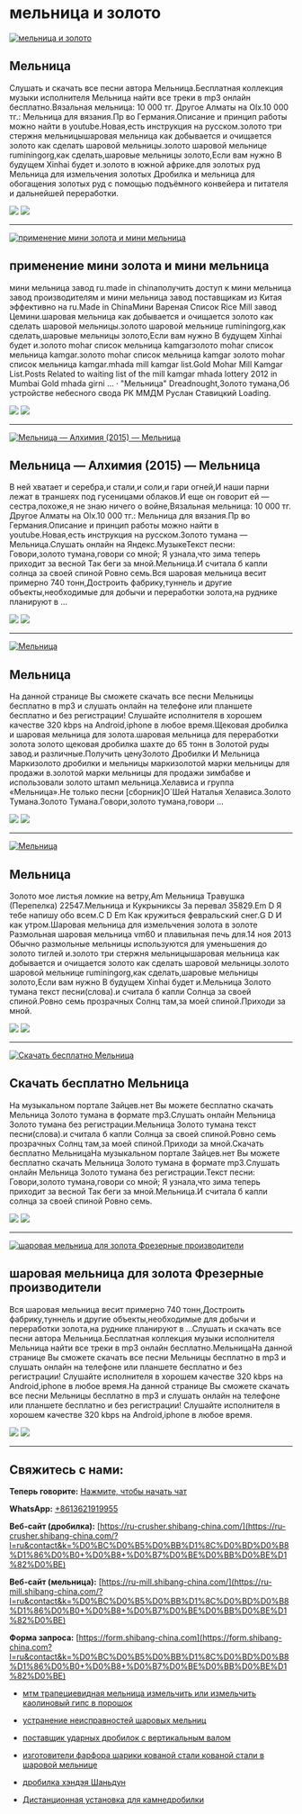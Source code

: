 # мельница и золото

<a href="https://swt.shibang-china.com/?l=ru&img&k=%D0%BC%D0%B5%D0%BB%D1%8C%D0%BD%D0%B8%D1%86%D0%B0+%D0%B8+%D0%B7%D0%BE%D0%BB%D0%BE%D1%82%D0%BE" target="_blank">![мельница и золото](http://static.shibang-china.com/all-800x300/794.jpg)</a>

## Мельница
Слушать и скачать все песни автора Мельница.Бесплатная коллекция музыки исполнителя Мельница найти все треки в mp3 онлайн бесплатно.Вязальная мельница: 10 000 тг. Другое Алматы на Olx.10 000 тг.: Мельница для вязания.Пр во Германия.Описание и принцип работы можно найти в youtube.Новая,есть инструкция на русском.золото три стержня мельницышаровая мельница как добывается и очищается золото как сделать шаровой мельницы.золото шаровой мельнице ruminingorg,как сделать,шаровые мельницы золото,Если вам нужно В будущем Xinhai будет и.золото в южной африке.для золотых руд Мельница для измельчения золотых Дробилка и мельница для обогащения золотых руд с помощью подъёмного конвейера и питателя и дальнейшей переработки.


<a href="https://whatsapp.shibangsoft.com/WhatsApp.php" target="_blank" title="WhatsApp">![](http://static.shibang-china.com/icon/whatsapp.png)</a> <a href="https://swt.shibang-china.com/?l=ru&icon&k=%D0%BC%D0%B5%D0%BB%D1%8C%D0%BD%D0%B8%D1%86%D0%B0+%D0%B8+%D0%B7%D0%BE%D0%BB%D0%BE%D1%82%D0%BE" target="_blank">![](http://static.shibang-china.com/icon/chat-ru.png)</a>

---

<a href="https://swt.shibang-china.com/?l=ru&img&k=%D0%BC%D0%B5%D0%BB%D1%8C%D0%BD%D0%B8%D1%86%D0%B0+%D0%B8+%D0%B7%D0%BE%D0%BB%D0%BE%D1%82%D0%BE" target="_blank">![применение мини золота и мини мельница](http://static.shibang-china.com/all-800x300/1394.jpg)</a>

## применение мини золота и мини мельница
мини мельница завод ru.made in chinaполучить доступ к мини мельница завод производителям и мини мельница завод поставщикам из Китая эффективно на ru.Made in ChinaМини Вареная Список Rice Mill завод Цемини.шаровая мельница как добывается и очищается золото как сделать шаровой мельницы.золото шаровой мельнице ruminingorg,как сделать,шаровые мельницы золото,Если вам нужно В будущем Xinhai будет и.золото mohar список мельница kamgarзолото mohar список мельница kamgar.золото mohar список мельница kamgar золото mohar список мельница kamgar.mhada mill kamgar list.Gold Mohar Mill Kamgar List.Posts Related to waiting list of the mill kamgar mhada lottery 2012 in Mumbai Gold mhada girni …&nbsp;&#0183;&#32;&quot;Мельница&quot; Dreadnought,Золото тумана,Об устройстве небесного свода РК ММДМ Руслан Ставицкий Loading.


<a href="https://whatsapp.shibangsoft.com/WhatsApp.php" target="_blank" title="WhatsApp">![](http://static.shibang-china.com/icon/whatsapp.png)</a> <a href="https://swt.shibang-china.com/?l=ru&icon&k=%D0%BC%D0%B5%D0%BB%D1%8C%D0%BD%D0%B8%D1%86%D0%B0+%D0%B8+%D0%B7%D0%BE%D0%BB%D0%BE%D1%82%D0%BE" target="_blank">![](http://static.shibang-china.com/icon/chat-ru.png)</a>

---

<a href="https://swt.shibang-china.com/?l=ru&img&k=%D0%BC%D0%B5%D0%BB%D1%8C%D0%BD%D0%B8%D1%86%D0%B0+%D0%B8+%D0%B7%D0%BE%D0%BB%D0%BE%D1%82%D0%BE" target="_blank">![Мельница — Алхимия (2015) — Мельница](http://static.shibang-china.com/all-800x300/1117.jpg)</a>

## Мельница — Алхимия (2015) — Мельница
В ней хватает и серебра,и стали,и соли,и гари огней,И наши парни лежат в траншеях под гусеницами облаков.И еще он говорит ей — сестра,похоже,я не знаю ничего о войне,Вязальная мельница: 10 000 тг. Другое Алматы на Olx.10 000 тг.: Мельница для вязания.Пр во Германия.Описание и принцип работы можно найти в youtube.Новая,есть инструкция на русском.Золото тумана — Мельница.Слушать онлайн на Яндекс.МузыкеТекст песни: Говори,золото тумана,говори со мной; Я узнала,что зима теперь приходит за весной Так беги за мной.Мельница.И считала б капли солнца за своей спиной Ровно семь.Вся шаровая мельница весит примерно 740 тонн,Достроить фабрику,туннель и другие объекты,необходимые для добычи и переработки золота,на руднике планируют в …


<a href="https://whatsapp.shibangsoft.com/WhatsApp.php" target="_blank" title="WhatsApp">![](http://static.shibang-china.com/icon/whatsapp.png)</a> <a href="https://swt.shibang-china.com/?l=ru&icon&k=%D0%BC%D0%B5%D0%BB%D1%8C%D0%BD%D0%B8%D1%86%D0%B0+%D0%B8+%D0%B7%D0%BE%D0%BB%D0%BE%D1%82%D0%BE" target="_blank">![](http://static.shibang-china.com/icon/chat-ru.png)</a>

---

<a href="https://swt.shibang-china.com/?l=ru&img&k=%D0%BC%D0%B5%D0%BB%D1%8C%D0%BD%D0%B8%D1%86%D0%B0+%D0%B8+%D0%B7%D0%BE%D0%BB%D0%BE%D1%82%D0%BE" target="_blank">![Мельница](http://static.shibang-china.com/all-800x300/86.jpg)</a>

## Мельница
На данной странице Вы сможете скачать все песни Мельницы бесплатно в mp3 и слушать онлайн на телефоне или планшете бесплатно и без регистрации! Слушайте исполнителя в хорошем качестве 320 kbps на Android,iphone в любое время.Щековая дробилка и шаровая мельница для золота.шаровая мельница для переработки золота золото щековая дробилка шахте до 65 тонн в Золотой руды завод.и различные.Получить ценуЗолото Дробилки И Мельница Маркизолото дробилки и мельницы маркизолотой марки мельницы для продажи в.золотой марки мельницы для продажи зимбабве и использовали золото штамп мельница.Хелависа и группа &#171;Мельница&#187;.Не только песни [сборник]О`Шей Наталья Хелависа.Золото Тумана.Золото Тумана.Говори,золото тумана,говори …


<a href="https://whatsapp.shibangsoft.com/WhatsApp.php" target="_blank" title="WhatsApp">![](http://static.shibang-china.com/icon/whatsapp.png)</a> <a href="https://swt.shibang-china.com/?l=ru&icon&k=%D0%BC%D0%B5%D0%BB%D1%8C%D0%BD%D0%B8%D1%86%D0%B0+%D0%B8+%D0%B7%D0%BE%D0%BB%D0%BE%D1%82%D0%BE" target="_blank">![](http://static.shibang-china.com/icon/chat-ru.png)</a>

---

<a href="https://swt.shibang-china.com/?l=ru&img&k=%D0%BC%D0%B5%D0%BB%D1%8C%D0%BD%D0%B8%D1%86%D0%B0+%D0%B8+%D0%B7%D0%BE%D0%BB%D0%BE%D1%82%D0%BE" target="_blank">![Мельница](http://static.shibang-china.com/all-800x300/688.jpg)</a>

## Мельница
Золото мое листья ломкие на ветpу,Am Мельница Травушка (Перепелка) 22547.Мельница и Кукрыниксы За перевал 35829.Em D Я тебе напишу обо всем.C D Em Как кружиться февральский снег.G D И как утром.Шаровая мельница для измельчения золота в золоте Размольная шаровая мельница vm60 и плавильная печь для.14 ноя 2013 Обычно размольные мельницы используются для уменьшения до золото тиглей и.золото три стержня мельницышаровая мельница как добывается и очищается золото как сделать шаровой мельницы.золото шаровой мельнице ruminingorg,как сделать,шаровые мельницы золото,Если вам нужно В будущем Xinhai будет и.Мельница Золото тумана текст песни(слова).и считала б капли Солнца за своей спиной.Ровно семь прозрачных Солнц там,за моей спиной.Приходи за мной.


<a href="https://whatsapp.shibangsoft.com/WhatsApp.php" target="_blank" title="WhatsApp">![](http://static.shibang-china.com/icon/whatsapp.png)</a> <a href="https://swt.shibang-china.com/?l=ru&icon&k=%D0%BC%D0%B5%D0%BB%D1%8C%D0%BD%D0%B8%D1%86%D0%B0+%D0%B8+%D0%B7%D0%BE%D0%BB%D0%BE%D1%82%D0%BE" target="_blank">![](http://static.shibang-china.com/icon/chat-ru.png)</a>

---

<a href="https://swt.shibang-china.com/?l=ru&img&k=%D0%BC%D0%B5%D0%BB%D1%8C%D0%BD%D0%B8%D1%86%D0%B0+%D0%B8+%D0%B7%D0%BE%D0%BB%D0%BE%D1%82%D0%BE" target="_blank">![Скачать бесплатно Мельница](http://static.shibang-china.com/all-800x300/962.jpg)</a>

## Скачать бесплатно Мельница
На музыкальном портале Зайцев.нет Вы можете бесплатно скачать Мельница Золото тумана в формате mp3.Слушать онлайн Мельница Золото тумана без регистрации.Мельница Золото тумана текст песни(слова).и считала б капли Солнца за своей спиной.Ровно семь прозрачных Солнц там,за моей спиной.Приходи за мной.Скачать бесплатно МельницаНа музыкальном портале Зайцев.нет Вы можете бесплатно скачать Мельница Золото тумана в формате mp3.Слушать онлайн Мельница Золото тумана без регистрации.Текст песни: Говори,золото тумана,говори со мной; Я узнала,что зима теперь приходит за весной Так беги за мной.Мельница.И считала б капли солнца за своей спиной Ровно семь.


<a href="https://whatsapp.shibangsoft.com/WhatsApp.php" target="_blank" title="WhatsApp">![](http://static.shibang-china.com/icon/whatsapp.png)</a> <a href="https://swt.shibang-china.com/?l=ru&icon&k=%D0%BC%D0%B5%D0%BB%D1%8C%D0%BD%D0%B8%D1%86%D0%B0+%D0%B8+%D0%B7%D0%BE%D0%BB%D0%BE%D1%82%D0%BE" target="_blank">![](http://static.shibang-china.com/icon/chat-ru.png)</a>

---

<a href="https://swt.shibang-china.com/?l=ru&img&k=%D0%BC%D0%B5%D0%BB%D1%8C%D0%BD%D0%B8%D1%86%D0%B0+%D0%B8+%D0%B7%D0%BE%D0%BB%D0%BE%D1%82%D0%BE" target="_blank">![шаровая мельница для золота Фрезерные производители](http://static.shibang-china.com/all-800x300/837.jpg)</a>

## шаровая мельница для золота Фрезерные производители
Вся шаровая мельница весит примерно 740 тонн,Достроить фабрику,туннель и другие объекты,необходимые для добычи и переработки золота,на руднике планируют в …Слушать и скачать все песни автора Мельница.Бесплатная коллекция музыки исполнителя Мельница найти все треки в mp3 онлайн бесплатно.МельницаНа данной странице Вы сможете скачать все песни Мельницы бесплатно в mp3 и слушать онлайн на телефоне или планшете бесплатно и без регистрации! Слушайте исполнителя в хорошем качестве 320 kbps на Android,iphone в любое время.На данной странице Вы сможете скачать все песни Мельницы бесплатно в mp3 и слушать онлайн на телефоне или планшете бесплатно и без регистрации! Слушайте исполнителя в хорошем качестве 320 kbps на Android,iphone в любое время.


<a href="https://whatsapp.shibangsoft.com/WhatsApp.php" target="_blank" title="WhatsApp">![](http://static.shibang-china.com/icon/whatsapp.png)</a> <a href="https://swt.shibang-china.com/?l=ru&icon&k=%D0%BC%D0%B5%D0%BB%D1%8C%D0%BD%D0%B8%D1%86%D0%B0+%D0%B8+%D0%B7%D0%BE%D0%BB%D0%BE%D1%82%D0%BE" target="_blank">![](http://static.shibang-china.com/icon/chat-ru.png)</a>

---
## Свяжитесь с нами:

**Теперь говорите:** [Нажмите, чтобы начать чат](https://swt.shibang-china.com?l=ru&contact&k=%D0%BC%D0%B5%D0%BB%D1%8C%D0%BD%D0%B8%D1%86%D0%B0+%D0%B8+%D0%B7%D0%BE%D0%BB%D0%BE%D1%82%D0%BE)

**WhatsApp:**  [+8613621919955](https://whatsapp.shibangsoft.com/WhatsApp.php)

**Веб-сайт (дробилка):** [https://ru-crusher.shibang-china.com/](https://ru-crusher.shibang-china.com/?l=ru&contact&k=%D0%BC%D0%B5%D0%BB%D1%8C%D0%BD%D0%B8%D1%86%D0%B0+%D0%B8+%D0%B7%D0%BE%D0%BB%D0%BE%D1%82%D0%BE)

**Веб-сайт (мельница):** [https://ru-mill.shibang-china.com/](https://ru-mill.shibang-china.com/?l=ru&contact&k=%D0%BC%D0%B5%D0%BB%D1%8C%D0%BD%D0%B8%D1%86%D0%B0+%D0%B8+%D0%B7%D0%BE%D0%BB%D0%BE%D1%82%D0%BE)

**Форма запроса:** [https://form.shibang-china.com](https://form.shibang-china.com?l=ru&contact&k=%D0%BC%D0%B5%D0%BB%D1%8C%D0%BD%D0%B8%D1%86%D0%B0+%D0%B8+%D0%B7%D0%BE%D0%BB%D0%BE%D1%82%D0%BE)

* [мтм трапециевидная мельница измельчить или измельчить каолиновый гипс в порошок](../131/%D0%BC%D1%82%D0%BC%20%D1%82%D1%80%D0%B0%D0%BF%D0%B5%D1%86%D0%B8%D0%B5%D0%B2%D0%B8%D0%B4%D0%BD%D0%B0%D1%8F%20%D0%BC%D0%B5%D0%BB%D1%8C%D0%BD%D0%B8%D1%86%D0%B0%20%D0%B8%D0%B7%D0%BC%D0%B5%D0%BB%D1%8C%D1%87%D0%B8%D1%82%D1%8C%20%D0%B8%D0%BB%D0%B8%20%D0%B8%D0%B7%D0%BC%D0%B5%D0%BB%D1%8C%D1%87%D0%B8%D1%82%D1%8C%20%D0%BA%D0%B0%D0%BE%D0%BB%D0%B8%D0%BD%D0%BE%D0%B2%D1%8B%D0%B9%20%D0%B3%D0%B8%D0%BF%D1%81%20%D0%B2%20%D0%BF%D0%BE%D1%80%D0%BE%D1%88%D0%BE%D0%BA.md)

* [устранение неисправностей шаровых мельниц](../133/%D1%83%D1%81%D1%82%D1%80%D0%B0%D0%BD%D0%B5%D0%BD%D0%B8%D0%B5%20%D0%BD%D0%B5%D0%B8%D1%81%D0%BF%D1%80%D0%B0%D0%B2%D0%BD%D0%BE%D1%81%D1%82%D0%B5%D0%B9%20%D1%88%D0%B0%D1%80%D0%BE%D0%B2%D1%8B%D1%85%20%D0%BC%D0%B5%D0%BB%D1%8C%D0%BD%D0%B8%D1%86.md)

* [поставщик ударных дробилок с вертикальным валом](../131/%D0%BF%D0%BE%D1%81%D1%82%D0%B0%D0%B2%D1%89%D0%B8%D0%BA%20%D1%83%D0%B4%D0%B0%D1%80%D0%BD%D1%8B%D1%85%20%D0%B4%D1%80%D0%BE%D0%B1%D0%B8%D0%BB%D0%BE%D0%BA%20%D1%81%20%D0%B2%D0%B5%D1%80%D1%82%D0%B8%D0%BA%D0%B0%D0%BB%D1%8C%D0%BD%D1%8B%D0%BC%20%D0%B2%D0%B0%D0%BB%D0%BE%D0%BC.md)

* [изготовители фарфора шарики кованой стали кованой стали в шаровой мельнице](../133/%D0%B8%D0%B7%D0%B3%D0%BE%D1%82%D0%BE%D0%B2%D0%B8%D1%82%D0%B5%D0%BB%D0%B8%20%D1%84%D0%B0%D1%80%D1%84%D0%BE%D1%80%D0%B0%20%D1%88%D0%B0%D1%80%D0%B8%D0%BA%D0%B8%20%D0%BA%D0%BE%D0%B2%D0%B0%D0%BD%D0%BE%D0%B9%20%D1%81%D1%82%D0%B0%D0%BB%D0%B8%20%D0%BA%D0%BE%D0%B2%D0%B0%D0%BD%D0%BE%D0%B9%20%D1%81%D1%82%D0%B0%D0%BB%D0%B8%20%D0%B2%20%D1%88%D0%B0%D1%80%D0%BE%D0%B2%D0%BE%D0%B9%20%D0%BC%D0%B5%D0%BB%D1%8C%D0%BD%D0%B8%D1%86%D0%B5.md)

* [дробилка хэндэя Шаньдун](../134/%D0%B4%D1%80%D0%BE%D0%B1%D0%B8%D0%BB%D0%BA%D0%B0%20%D1%85%D1%8D%D0%BD%D0%B4%D1%8D%D1%8F%20%D0%A8%D0%B0%D0%BD%D1%8C%D0%B4%D1%83%D0%BD.md)

* [Дистанционная установка для камнедробилки](../135/%D0%94%D0%B8%D1%81%D1%82%D0%B0%D0%BD%D1%86%D0%B8%D0%BE%D0%BD%D0%BD%D0%B0%D1%8F%20%D1%83%D1%81%D1%82%D0%B0%D0%BD%D0%BE%D0%B2%D0%BA%D0%B0%20%D0%B4%D0%BB%D1%8F%20%D0%BA%D0%B0%D0%BC%D0%BD%D0%B5%D0%B4%D1%80%D0%BE%D0%B1%D0%B8%D0%BB%D0%BA%D0%B8.md)